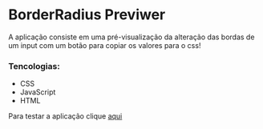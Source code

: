 # BorderRadius Previwer

A aplicação consiste em uma pré-visualização da alteração das bordas de um input com um botão para copiar os valores para o css!

[](/img/img1.png)
[](/img/img2.png)

### Tencologias:
* CSS
* JavaScript
* HTML

Para testar a aplicação clique [aqui](https://izaquejr.github.io/borderRadiusPreviwer/)
